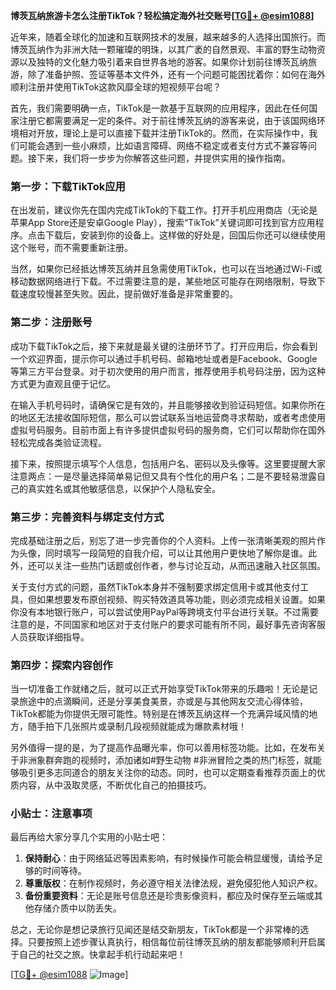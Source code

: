 **博茨瓦纳旅游卡怎么注册TikTok？轻松搞定海外社交账号[[TG💪+ @esim1088](https://t.me/s/esim1088)]**

近年来，随着全球化的加速和互联网技术的发展，越来越多的人选择出国旅行。而博茨瓦纳作为非洲大陆一颗璀璨的明珠，以其广袤的自然景观、丰富的野生动物资源以及独特的文化魅力吸引着来自世界各地的游客。如果你计划前往博茨瓦纳旅游，除了准备护照、签证等基本文件外，还有一个问题可能困扰着你：如何在海外顺利注册并使用TikTok这款风靡全球的短视频平台呢？

首先，我们需要明确一点，TikTok是一款基于互联网的应用程序，因此在任何国家注册它都需要满足一定的条件。对于前往博茨瓦纳的游客来说，由于该国网络环境相对开放，理论上是可以直接下载并注册TikTok的。然而，在实际操作中，我们可能会遇到一些小麻烦，比如语言障碍、网络不稳定或者支付方式不兼容等问题。接下来，我们将一步步为你解答这些问题，并提供实用的操作指南。

### 第一步：下载TikTok应用

在出发前，建议你先在国内完成TikTok的下载工作。打开手机应用商店（无论是苹果App Store还是安卓Google Play），搜索“TikTok”关键词即可找到官方应用程序。点击下载后，安装到你的设备上。这样做的好处是，回国后你还可以继续使用这个账号，而不需要重新注册。

当然，如果你已经抵达博茨瓦纳并且急需使用TikTok，也可以在当地通过Wi-Fi或移动数据网络进行下载。不过需要注意的是，某些地区可能存在网络限制，导致下载速度较慢甚至失败。因此，提前做好准备是非常重要的。

### 第二步：注册账号

成功下载TikTok之后，接下来就是最关键的注册环节了。打开应用后，你会看到一个欢迎界面，提示你可以通过手机号码、邮箱地址或者是Facebook、Google等第三方平台登录。对于初次使用的用户而言，推荐使用手机号码注册，因为这种方式更为直观且便于记忆。

在输入手机号码时，请确保它是有效的，并且能够接收到验证码短信。如果你所在的地区无法接收国际短信，那么可以尝试联系当地运营商寻求帮助，或者考虑使用虚拟号码服务。目前市面上有许多提供虚拟号码的服务商，它们可以帮助你在国外轻松完成各类验证流程。

接下来，按照提示填写个人信息，包括用户名、密码以及头像等。这里要提醒大家注意两点：一是尽量选择简单易记但又具有个性化的用户名；二是不要轻易泄露自己的真实姓名或其他敏感信息，以保护个人隐私安全。

### 第三步：完善资料与绑定支付方式

完成基础注册之后，别忘了进一步完善你的个人资料。上传一张清晰美观的照片作为头像，同时填写一段简短的自我介绍，可以让其他用户更快地了解你是谁。此外，还可以关注一些热门话题或创作者，参与讨论互动，从而迅速融入社区氛围。

关于支付方式的问题，虽然TikTok本身并不强制要求绑定信用卡或其他支付工具，但如果想要发布原创视频、购买特效道具等功能，则必须完成相关设置。如果你没有本地银行账户，可以尝试使用PayPal等跨境支付平台进行关联。不过需要注意的是，不同国家和地区对于支付账户的要求可能有所不同，最好事先咨询客服人员获取详细指导。

### 第四步：探索内容创作

当一切准备工作就绪之后，就可以正式开始享受TikTok带来的乐趣啦！无论是记录旅途中的点滴瞬间，还是分享美食美景，亦或是与其他网友交流心得体验，TikTok都能为你提供无限可能性。特别是在博茨瓦纳这样一个充满异域风情的地方，随手拍下几张照片或录制几段视频就能成为爆款素材哦！

另外值得一提的是，为了提高作品曝光率，你可以善用标签功能。比如，在发布关于非洲象群奔跑的视频时，添加诸如#野生动物 #非洲冒险之类的热门标签，就能够吸引更多志同道合的朋友关注你的动态。同时，也可以定期查看推荐页面上的优质内容，从中汲取灵感，不断优化自己的拍摄技巧。

### 小贴士：注意事项

最后再给大家分享几个实用的小贴士吧：

1. **保持耐心**：由于网络延迟等因素影响，有时候操作可能会稍显缓慢，请给予足够的时间等待。
2. **尊重版权**：在制作视频时，务必遵守相关法律法规，避免侵犯他人知识产权。
3. **备份重要资料**：无论是账号信息还是珍贵影像资料，都应及时保存至云端或其他存储介质中以防丢失。

总之，无论你是想记录旅行见闻还是结交新朋友，TikTok都是一个非常棒的选择。只要按照上述步骤认真执行，相信每位前往博茨瓦纳的朋友都能够顺利开启属于自己的社交之旅。快拿起手机行动起来吧！

[[TG💪+ @esim1088](https://t.me/s/esim1088) ![Image](https://i.postimg.cc/4NQfJmqS/Snipaste-2025-05-13-00-14-12.png)]